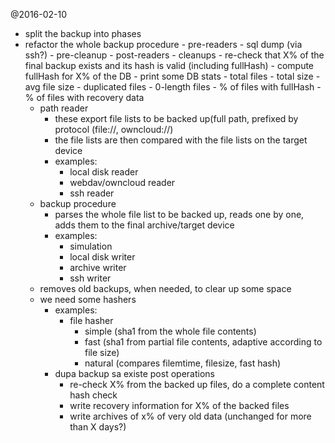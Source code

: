 @2016-02-10
 - split the backup into phases
 - refactor the whole backup procedure
        - pre-readers
            - sql dump (via ssh?)
            - pre-cleanup
        - post-readers
            - cleanups
		- re-check that X% of the final backup exists and its hash is valid (including fullHash)
		- compute fullHash for X% of the DB
            - print some DB stats
                - total files
                - total size
                - avg file size
                - duplicated files
                - 0-length files
                - % of files with fullHash
                - % of files with recovery data
 	- path reader
		- these export file lists to be backed up(full path, prefixed by protocol (file://, owncloud://)
		- the file lists are then compared with the file lists on the target device
		- examples:
			- local disk reader
			- webdav/owncloud reader
			- ssh reader
	- backup procedure
		- parses the whole file list to be backed up, reads one by one, adds them to the final archive/target device
		- examples:
			- simulation
			- local disk writer
			- archive writer
			- ssh writer
	- removes old backups, when needed, to clear up some space
	- we need some hashers
		- examples:
			- file hasher
				- simple (sha1 from the whole file contents)
				- fast (sha1 from partial file contents, adaptive according to file size)
				- natural (compares filemtime, filesize, fast hash)
        - dupa backup sa existe post operations
            - re-check X% from the backed up files, do a complete content hash check
            - write recovery information for X% of the backed files
            - write archives of x% of very old data (unchanged for more than X days?)
            